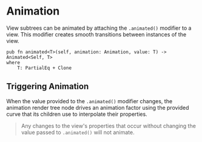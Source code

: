 # Animation

View subtrees can be animated by attaching the `.animated()` modifier to a view. This modifier
creates smooth transitions between instances of the view.

```rust,ignore
pub fn animated<T>(self, animation: Animation, value: T) -> Animated<Self, T>
where
    T: PartialEq + Clone
```

## Triggering Animation

When the value provided to the `.animated()` modifier changes, the animation render tree node
drives an animation factor using the provided curve that its children use to interpolate
their properties.

> Any changes to the view's properties that occur without changing the value passed to
> `.animated()` will not animate.
